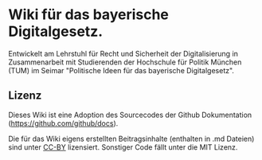 # Wiki für das bayerische Digitalgesetz.
Entwickelt am Lehrstuhl für Recht und Sicherheit der Digitalisierung in Zusammenarbeit mit Studierenden der Hochschule für Politik München (TUM) im Seimar "Politische Ideen für das bayerische Digitalgesetz".

## Lizenz
Dieses Wiki ist eine Adoption des Sourcecodes der Github Dokumentation (https://github.com/github/docs).

Die für das Wiki eigens erstellten Beitragsinhalte (enthalten in .md Dateien) sind unter [CC-BY](https://creativecommons.org/licenses/by/2.0/de/) lizensiert. Sonstiger Code fällt unter die MIT Lizenz.

